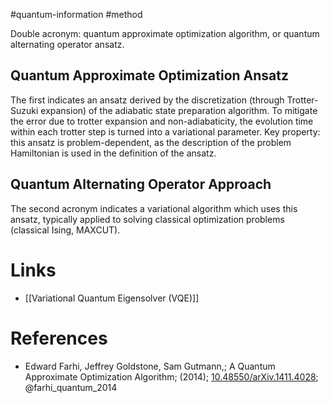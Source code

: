 #quantum-information #method

Double acronym: quantum approximate optimization algorithm, or quantum alternating operator ansatz. 

## Quantum Approximate Optimization Ansatz
The first indicates an ansatz derived by the discretization (through Trotter-Suzuki expansion) of the adiabatic state preparation algorithm. 
To mitigate the error due to trotter expansion and non-adiabaticity, the evolution time within each trotter step is turned into a variational parameter. 
Key property: this ansatz is problem-dependent, as the description of the problem Hamiltonian is used in the definition of the ansatz.

## Quantum Alternating Operator Approach
The second acronym indicates a variational algorithm which uses this ansatz, typically applied to solving classical optimization problems (classical Ising, MAXCUT).
# Links
- [[Variational Quantum Eigensolver (VQE)]]

# References
-  Edward Farhi, Jeffrey Goldstone, Sam Gutmann,; A Quantum Approximate Optimization Algorithm; (2014); [10.48550/arXiv.1411.4028](https://www.doi.org/10.48550/arXiv.1411.4028);  @farhi_quantum_2014

